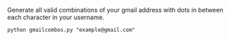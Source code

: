 Generate all valid combinations of your gmail address with dots in between each character in your username.

```
python gmailcombos.py "example@gmail.com"
```
